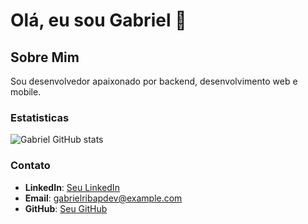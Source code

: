 # Olá, eu sou Gabriel 👋

## Sobre Mim

Sou desenvolvedor apaixonado por backend, desenvolvimento web e mobile.

### Estatisticas
![Gabriel GitHub stats](https://github-readme-stats.vercel.app/api?username=seu-usuario&show_icons=true&count_private=true&hide_title=true&hide=prs)


### Contato

- **LinkedIn**: [Seu LinkedIn](https://www.linkedin.com/in/seu-linkedin)
- **Email**: [gabrielribapdev@example.com](mailto:seuemail@example.com)
- **GitHub**: [Seu GitHub](https://github.com/seu-github)

